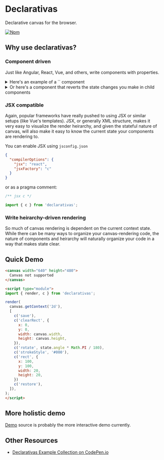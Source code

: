 # Declarativas

Declarative canvas for the browser.

[<img src="https://img.shields.io/npm/v/declarativas?style=flat-square" alt="Npm" />](https://www.npmjs.com/package/declarativas)

## Why use declarativas?

### Component driven

Just like Angular, React, Vue, and others, write components with properties.

<details>
<summary>Here's an example of a `<Text>` component</summary>

```jsx
/** jsx c */

import { render, c } from 'declarativas';

// Component to render text in a more compact way
const Text = ({ font = '16px sans-serif', fill, stroke, align = 'left', valign = 'alphabetic', strokeWidth = 1, x = 0, y = 0 }, string) => [
  c('save'),

  fill && c('fillStyle', { value: fill }),
  stroke && c('strokeStyle', { value: stroke }),
  stroke && c('lineWidth', { value: strokeWidth })

  c('font', { value: font }),
  c('textAlign', { value: align }),
  c('textBaseline', { value: valign }),

  fill && c('fillText', { text: string, x, y }),
  stroke && c('strokeText', { text: string, x, y }),
  
  c('restore'),
];

// Basic rendering
render(
  context2d,
  [
    Text({ valign: 'top', fill: 'black' }, 'Hello world'),
  ],
);

// Or with JSX
render(
  context2d,
  [
    <Text valign="top" fill="black">{'Hello world'}</Text>
  ],
);
```

</details>

<details>
<summary>Or here's a component that reverts the state changes you make in child components</summary>

```jsx
/** jsx c */

import { render, c } from 'declarativas';

// Component to render text in a more compact way
const Stateful = (props, children) => [
  c('save'),
  children,
  c('restore'),
];

// Basic rendering
render(
  context2d,
  [
    // globally translate drawing options by x=100, y=30
    c('translate', { x: 100, y: 30 }),

    // globally set the fill style to red
    c('fillStyle', { value: 'red' }),

    Stateful({}, [
      // add an additional 20 units in each direction, x=120, y=50
      c('translate', { x: 20, y: 20 }),

      // change global fill style to black
      c('fillStyle', { value: 'black' }),
      // Draw rectangle starting at x=120, y=50
      c('fillRect', { x: 0, y: 0, width: 10, height: 10 }),
    ]),

    // back to translated x=100, y=30
    // fill style also reverts to 'red'
    // Draw rectangle starting at x=100, y=30
    c('fillRect', { x: 0, y: 0, width: 10, height: 10 }),
  ],
);

// Or with JSX
render(
  context2d,
  [
    <translate x={100} y={30} />,
    <fillStyle value="red" />,
    <Stateful>
      <translate x={20} y={20} />
      <fillStyle value='black' />
      <fillRect x={0} y={0} width={10} height={10} />
    </Stateful>,
    <fillRect x={0} y={0} width={10} height={10} />,
  ],
);
```

I find myself using `Stateful` a lot in my applications, even wrapping the entire render tree in it so my next render always starts in a predictable state.
</details>

### JSX compatible

Again, popular frameworks have really pushed to using JSX or similar setups (like Vue's templates).
JSX, or generally XML structure, makes it very easy to visualize the render heirarchy, and given the stateful nature of canvas, will also make it easy to know the current state your components are rendering to.

You can enable JSX using `jsconfig.json`

```json
{
  "compilerOptions": {
    "jsx": "react",
    "jsxFactory": "c"
  }
}
```

or as a pragma comment:

```jsx
/** jsx c */

import { c } from 'declarativas';
```

### Write heirarchy-driven rendering

So much of canvas rendering is dependent on the current context state.
While there can be many ways to organize your canvas-rendering code, the nature of components and heirarchy will naturally organize your code in a way that makes state clear.

## Quick Demo

```html
<canvas width="640" height="480">
  Canvas not supported
</canvas>

<script type="module">
import { render, c } from 'declarativas';

render(
  canvas.getContext('2d'),
  [
    c('save'),
    c('clearRect', {
      x: 0,
      y: 0,
      width: canvas.width,
      height: canvas.height,
    }),
    c('rotate', state.angle * Math.PI / 180),
    c('strokeStyle', '#000'),
    c('rect', {
      x: 100,
      y: 100,
      width: 20,
      height: 20,
    })
    c('restore'),
  ]),
);
</script>
```

## More holistic demo

[Demo](./src/demo) source is probably the more interactive demo currently.

## Other Resources

 - [Declarativas Example Collection on CodePen.io](https://codepen.io/collection/nxpMVd)

